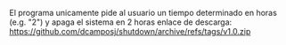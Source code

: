 El programa unicamente pide al usuario un tiempo determinado en horas (e.g. "2") y apaga el sistema en 2 horas
enlace de descarga: https://github.com/dcamposj/shutdown/archive/refs/tags/v1.0.zip
